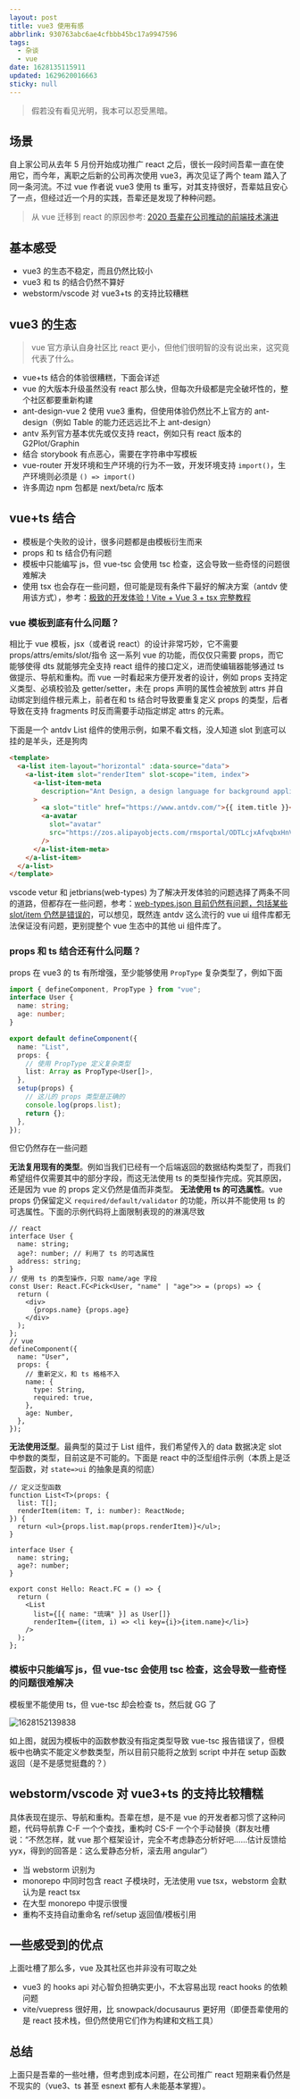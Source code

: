```yaml
---
layout: post
title: vue3 使用有感
abbrlink: 930763abc6ae4cfbbb45bc17a9947596
tags:
  - 杂谈
  - vue
date: 1628135115911
updated: 1629620016663
sticky: null
---
```


> 假若没有看见光明，我本可以忍受黑暗。

## 场景

自上家公司从去年 5 月份开始成功推广 react 之后，很长一段时间吾辈一直在使用它，而今年，离职之后新的公司再次使用 vue3，再次见证了两个 team 踏入了同一条河流。不过 vue 作者说 vue3 使用 ts 重写，对其支持很好，吾辈姑且安心了一点，但经过近一个月的实践，吾辈还是发现了种种问题。

> 从 vue 迁移到 react 的原因参考: [2020 吾辈在公司推动的前端技术演进](/p/5ea2552c67d34130b68cc11143d6191c)

## 基本感受

- vue3 的生态不稳定，而且仍然比较小
- vue3 和 ts 的结合仍然不算好
- webstorm/vscode 对 vue3+ts 的支持比较糟糕

## vue3 的生态

> vue 官方承认自身社区比 react 更小，但他们很明智的没有说出来，这究竟代表了什么。

- vue+ts 结合的体验很糟糕，下面会详述
- vue 的大版本升级虽然没有 react 那么快，但每次升级都是完全破坏性的，整个社区都要重新构建
- ant-design-vue 2 使用 vue3 重构，但使用体验仍然比不上官方的 ant-design（例如 Table 的能力还远远比不上 ant-design）
- antv 系列官方基本优先或仅支持 react，例如只有 react 版本的 G2Plot/Graphin
- 结合 storybook 有点恶心，需要在字符串中写模板
- vue-router 开发环境和生产环境的行为不一致，开发环境支持 `import()`，生产环境则必须是 `() => import()`
- 许多周边 npm 包都是 next/beta/rc 版本

## vue+ts 结合

- 模板是个失败的设计，很多问题都是由模板衍生而来
- props 和 ts 结合仍有问题
- 模板中只能编写 js，但 vue-tsc 会使用 tsc 检查，这会导致一些奇怪的问题很难解决
- 使用 tsx 也会存在一些问题，但可能是现有条件下最好的解决方案（antdv 使用该方式），参考：[极致的开发体验！Vite + Vue 3 + tsx 完整教程](https://juejin.cn/post/6972094589251354632)

### vue 模板到底有什么问题？

相比于 vue 模板，jsx（或者说 react）的设计非常巧妙，它不需要 props/attrs/emits/slot/指令 这一系列 vue 的功能，而仅仅只需要 props，而它能够使得 dts 就能够完全支持 react 组件的接口定义，进而使编辑器能够通过 ts 做提示、导航和重构。而 vue 一时看起来方便开发者的设计，例如 props 支持定义类型、必填校验及 getter/setter，未在 props 声明的属性会被放到 attrs 并自动绑定到组件根元素上，前者在和 ts 结合时导致要重复定义 props 的类型，后者导致在支持 fragments 时反而需要手动指定绑定 attrs 的元素。

下面是一个 antdv List 组件的使用示例，如果不看文档，没人知道 slot 到底可以挂的是羊头，还是狗肉

```html
<template>
  <a-list item-layout="horizontal" :data-source="data">
    <a-list-item slot="renderItem" slot-scope="item, index">
      <a-list-item-meta
        description="Ant Design, a design language for background applications, is refined by Ant UED Team"
      >
        <a slot="title" href="https://www.antdv.com/">{{ item.title }}</a>
        <a-avatar
          slot="avatar"
          src="https://zos.alipayobjects.com/rmsportal/ODTLcjxAfvqbxHnVXCYX.png"
        />
      </a-list-item-meta>
    </a-list-item>
  </a-list>
</template>
```

vscode vetur 和 jetbrians(web-types) 为了解决开发体验的问题选择了两条不同的道路，但都存在一些问题，参考：[web-types.json 目前仍然有问题，包括某些 slot/item 仍然是错误的](https://github.com/vueComponent/ant-design-vue/issues/4467)，可以想见，既然连 antdv 这么流行的 vue ui 组件库都无法保证没有问题，更别提整个 vue 生态中的其他 ui 组件库了。

### props 和 ts 结合还有什么问题？

props 在 vue3 的 ts 有所增强，至少能够使用 `PropType` 复杂类型了，例如下面

```ts
import { defineComponent, PropType } from "vue";
interface User {
  name: string;
  age: number;
}

export default defineComponent({
  name: "List",
  props: {
    // 使用 PropType 定义复杂类型
    list: Array as PropType<User[]>,
  },
  setup(props) {
    // 这儿的 props 类型是正确的
    console.log(props.list);
    return {};
  },
});
```

但它仍然存在一些问题

**无法复用现有的类型**。例如当我们已经有一个后端返回的数据结构类型了，而我们希望组件仅需要其中的部分字段，而这无法使用 ts 的类型操作完成。究其原因，还是因为 vue 的 props 定义仍然是值而非类型。
**无法使用 ts 的可选属性**。vue props 仍保留定义 `required/default/validator` 的功能，所以并不能使用 ts 的可选属性。下面的示例代码将上面限制表现的的淋漓尽致

```tsx
// react
interface User {
  name: string;
  age?: number; // 利用了 ts 的可选属性
  address: string;
}
// 使用 ts 的类型操作，只取 name/age 字段
const User: React.FC<Pick<User, "name" | "age">> = (props) => {
  return (
    <div>
      {props.name} {props.age}
    </div>
  );
};
// vue
defineComponent({
  name: "User",
  props: {
    // 重新定义，和 ts 格格不入
    name: {
      type: String,
      required: true,
    },
    age: Number,
  },
});
```

**无法使用泛型**。最典型的莫过于 List 组件，我们希望传入的 data 数据决定 slot 中参数的类型，目前这是不可能的。下面是 react 中的泛型组件示例（本质上是泛型函数，对 `state=>ui` 的抽象是真的彻底）

```tsx
// 定义泛型函数
function List<T>(props: {
  list: T[];
  renderItem(item: T, i: number): ReactNode;
}) {
  return <ul>{props.list.map(props.renderItem)}</ul>;
}

interface User {
  name: string;
  age?: number;
}

export const Hello: React.FC = () => {
  return (
    <List
      list={[{ name: "琉璃" }] as User[]}
      renderItem={(item, i) => <li key={i}>{item.name}</li>}
    />
  );
};
```

### 模板中只能编写 js，但 vue-tsc 会使用 tsc 检查，这会导致一些奇怪的问题很难解决

模板里不能使用 ts，但 vue-tsc 却会检查 ts，然后就 GG 了

![1628152139838](/resource/de927ddb9b34400fb8ac6d4e675e1b87.png)

如上图，就因为模板中的函数参数没有指定类型导致 vue-tsc 报告错误了，但模板中也确实不能定义参数类型，所以目前只能将之放到 script 中并在 setup 函数返回（是不是感觉挺蠢的？）

<!--
### 无法在 index.ts 文件中统一导出

这是个小问题，但对项目文件结构确实有实实在在的影响。vue 组件一般惯用 `export default` 默认导出（可能也与只能导出一个组件有关），但当我们希望在目录中统一导出的内容时，vue 组件就会出现问题。

例如下面这个简单的目录

- src
  - components
    - list
      - index.ts
      - List.vue
      - ListMeta.vue
  - App.vue

下面在 index.ts 中导出所有组件

可以使用下面这种方式导出

```ts
// src/components/list
export { default as List } from './List.vue'
export { default as ListMeta } from './ListMeta.vue'
```
 -->

## webstorm/vscode 对 vue3+ts 的支持比较糟糕

具体表现在提示、导航和重构。吾辈在想，是不是 vue 的开发者都习惯了这种问题，代码导航靠 C-F 一个个查找，重构时 CS-F 一个个手动替换（群友吐槽说：“不然怎样，就 vue 那个框架设计，完全不考虑静态分析好吧……估计反馈给 yyx，得到的回答是：这么爱静态分析，滚去用 angular”）

- 当 webstorm 识别为
- monorepo 中同时包含 react 子模块时，无法使用 vue tsx，webstorm 会默认为是 react tsx
- 在大型 monorepo 中提示很慢
- 重构不支持自动重命名 ref/setup 返回值/模板引用

## 一些感受到的优点

上面吐槽了那么多，vue 及其社区也并非没有可取之处

- vue3 的 hooks api 对心智负担确实更小，不太容易出现 react hooks 的依赖问题
- vite/vuepress 很好用，比 snowpack/docusaurus 更好用（即便吾辈使用的是 react 技术栈，但仍然使用它们作为构建和文档工具）

## 总结

上面只是吾辈的一些吐槽，但考虑到成本问题，在公司推广 react 短期来看仍然是不现实的（vue3、ts 甚至 esnext 都有人未能基本掌握）。
